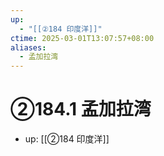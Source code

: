 ```yaml
---
up:
  - "[[②184 印度洋]]"
ctime: 2025-03-01T13:07:57+08:00
aliases:
  - 孟加拉湾
---
```


# ②184.1 孟加拉湾

- up: [[②184 印度洋]]
